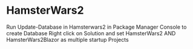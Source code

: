 # HamsterWars2


Run Update-Database in Hamsterwars2 in Package Manager Console to create Database
Right click on Solution and set HamsterWars2 AND HamsterWars2Blazor as multiple startup Projects
